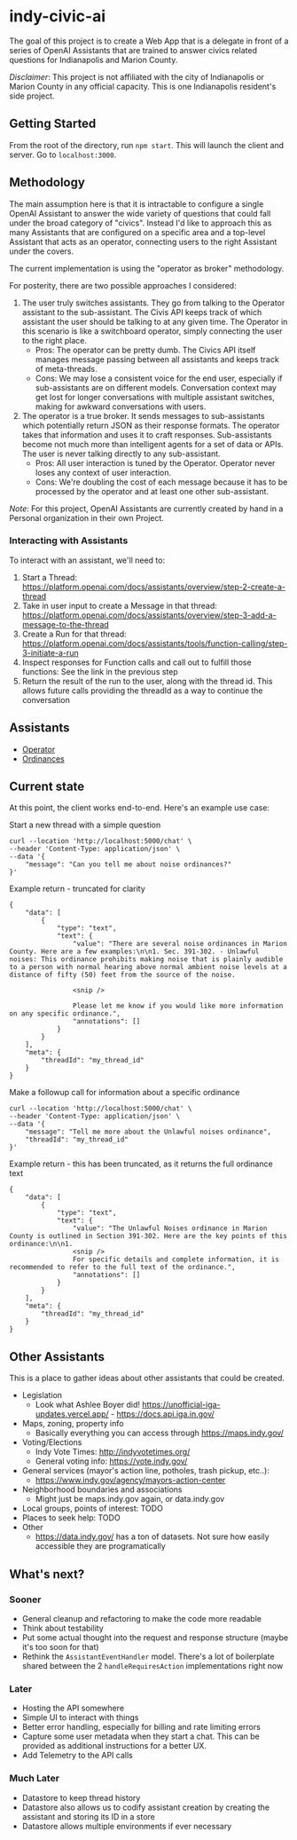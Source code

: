 # indy-civic-ai

The goal of this project is to create a Web App that is a delegate in front of a series of OpenAI Assistants that are trained to answer civics related questions for Indianapolis and Marion County.

_Disclaimer_: This project is not affiliated with the city of Indianapolis or Marion County in any official capacity. This is one Indianapolis resident's side project.

## Getting Started

From the root of the directory, run `npm start`. This will launch the client and server. Go to `localhost:3000`.

## Methodology

The main assumption here is that it is intractable to configure a single OpenAI Assistant to answer the wide variety of questions that could fall under the broad category of "civics". Instead I'd like to approach this as many Assistants that are configured on a specific area and a top-level Assistant that acts as an operator, connecting users to the right Assistant under the covers.

The current implementation is using the "operator as broker" methodology.

For posterity, there are two possible approaches I considered:

1. The user truly switches assistants. They go from talking to the Operator assistant to the sub-assistant. The Civis API keeps track of which assistant the user should be talking to at any given time. The Operator in this scenario is like a switchboard operator, simply connecting the user to the right place.
   - Pros: The operator can be pretty dumb. The Civics API itself manages message passing between all assistants and keeps track of meta-threads.
   - Cons: We may lose a consistent voice for the end user, especially if sub-assistants are on different models. Conversation context may get lost for longer conversations with multiple assistant switches, making for awkward conversations with users.
2. The operator is a true broker. It sends messages to sub-assistants which potentially return JSON as their response formats. The operator takes that information and uses it to craft responses. Sub-assistants become not much more than intelligent agents for a set of data or APIs. The user is never talking directly to any sub-assistant.
   - Pros: All user interaction is tuned by the Operator. Operator never loses any context of user interaction.
   - Cons: We're doubling the cost of each message because it has to be processed by the operator and at least one other sub-assistant.

_Note_: For this project, OpenAI Assistants are currently created by hand in a Personal organization in their own Project.

### Interacting with Assistants

To interact with an assistant, we'll need to:

1. Start a Thread: https://platform.openai.com/docs/assistants/overview/step-2-create-a-thread
1. Take in user input to create a Message in that thread: https://platform.openai.com/docs/assistants/overview/step-3-add-a-message-to-the-thread
1. Create a Run for that thread: https://platform.openai.com/docs/assistants/tools/function-calling/step-3-initiate-a-run
1. Inspect responses for Function calls and call out to fulfill those functions: See the link in the previous step
1. Return the result of the run to the user, along with the thread id. This allows future calls providing the threadId as a way to continue the conversation

## Assistants

- [Operator](./server/src/assistants/operator/README.md)
- [Ordinances](./server/src/assistants/ordinances/README.md)

## Current state

At this point, the client works end-to-end. Here's an example use case:

Start a new thread with a simple question

```
curl --location 'http://localhost:5000/chat' \
--header 'Content-Type: application/json' \
--data '{
    "message": "Can you tell me about noise ordinances?"
}'
```

Example return - truncated for clarity

```
{
    "data": [
        {
            "type": "text",
            "text": {
                "value": "There are several noise ordinances in Marion County. Here are a few examples:\n\n1. Sec. 391-302. - Unlawful noises: This ordinance prohibits making noise that is plainly audible to a person with normal hearing above normal ambient noise levels at a distance of fifty (50) feet from the source of the noise.

                <snip />

                Please let me know if you would like more information on any specific ordinance.",
                "annotations": []
            }
        }
    ],
    "meta": {
        "threadId": "my_thread_id"
    }
}
```

Make a followup call for information about a specific ordinance

```
curl --location 'http://localhost:5000/chat' \
--header 'Content-Type: application/json' \
--data '{
    "message": "Tell me more about the Unlawful noises ordinance",
    "threadId": "my_thread_id"
}'
```

Example return - this has been truncated, as it returns the full ordinance text

```
{
    "data": [
        {
            "type": "text",
            "text": {
                "value": "The Unlawful Noises ordinance in Marion County is outlined in Section 391-302. Here are the key points of this ordinance:\n\n1.
                <snip />
                For specific details and complete information, it is recommended to refer to the full text of the ordinance.",
                "annotations": []
            }
        }
    ],
    "meta": {
        "threadId": "my_thread_id"
    }
}
```

## Other Assistants

This is a place to gather ideas about other assistants that could be created.

- Legislation
  - Look what Ashlee Boyer did! https://unofficial-iga-updates.vercel.app/ - https://docs.api.iga.in.gov/
- Maps, zoning, property info
  - Basically everything you can access through https://maps.indy.gov/
- Voting/Elections
  - Indy Vote Times: http://indyvotetimes.org/
  - General voting info: https://vote.indy.gov/
- General services (mayor's action line, potholes, trash pickup, etc..):
  - https://www.indy.gov/agency/mayors-action-center
- Neighborhood boundaries and associations
  - Might just be maps.indy.gov again, or data.indy.gov
- Local groups, points of interest: TODO
- Places to seek help: TODO
- Other
  - https://data.indy.gov/ has a ton of datasets. Not sure how easily accessible they are programatically

## What's next?

### Sooner

- General cleanup and refactoring to make the code more readable
- Think about testability
- Put some actual thought into the request and response structure (maybe it's too soon for that)
- Rethink the `AssistantEventHandler` model. There's a lot of boilerplate shared between the 2 `handleRequiresAction` implementations right now

### Later

- Hosting the API somewhere
- Simple UI to interact with things
- Better error handling, especially for billing and rate limiting errors
- Capture some user metadata when they start a chat. This can be provided as additional instructions for a better UX.
- Add Telemetry to the API calls

### Much Later

- Datastore to keep thread history
- Datastore also allows us to codify assistant creation by creating the assistant and storing its ID in a store
- Datastore allows multiple environments if ever necessary

